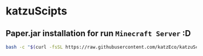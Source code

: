 # katzuScipts

## Paper.jar installation for run `Minecraft Server` :D

```sh
bash -c "$(curl -fsSL https://raw.githubusercontent.com/katzEco/katzuScript/main/paper.sh)"
```